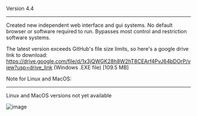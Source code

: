 Version 4.4
___________________________________________________________________________________________________________________

Created new independent web interface and gui systems.
No default browser or software required to run.
Bypasses most control and restriction software systems.

The latest version exceeds GitHub's file size limits, so here's a google drive link to download:
https://drive.google.com/file/d/1x3jQWGK28h8W2hT8CEArf4PvJ64bDOrP/view?usp=drive_link (Windows .EXE file) [109.5 MB]

Note for Linux and MacOS:
_______________________________
Linux and MacOS versions not yet available

![image](https://github.com/user-attachments/assets/9846c85e-0377-4942-8f2f-e26106853c8b)

